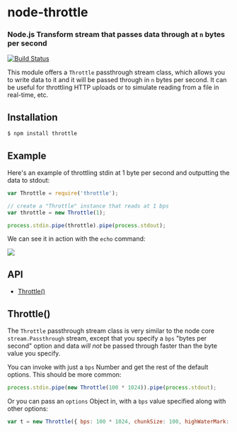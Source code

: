 node-throttle
=============
### Node.js Transform stream that passes data through at `n` bytes per second
[![Build Status](https://secure.travis-ci.org/TooTallNate/node-throttle.png)](http://travis-ci.org/TooTallNate/node-throttle)

This module offers a `Throttle` passthrough stream class, which allows you to
write data to it and it will be passed through in `n` bytes per second. It can
be useful for throttling HTTP uploads or to simulate reading from a file in
real-time, etc.


Installation
------------

``` bash
$ npm install throttle
```


Example
-------

Here's an example of throttling stdin at 1 byte per second and outputting the
data to stdout:

``` js
var Throttle = require('throttle');

// create a "Throttle" instance that reads at 1 bps
var throttle = new Throttle(1);

process.stdin.pipe(throttle).pipe(process.stdout);
```

We can see it in action with the `echo` command:

![](http://f.cl.ly/items/2h1I2Q0m3x1I2s2r2O3R/throttle.opt.gif)


API
---

  - [Throttle()](#throttle)

## Throttle()

The `Throttle` passthrough stream class is very similar to the node core
`stream.Passthrough` stream, except that you specify a `bps` "bytes per
second" option and data *will not* be passed through faster than the byte
value you specify.

You can invoke with just a `bps` Number and get the rest of the default
options. This should be more common:

``` js
process.stdin.pipe(new Throttle(100 * 1024)).pipe(process.stdout);
```

Or you can pass an `options` Object in, with a `bps` value specified along with
other options:

``` js
var t = new Throttle({ bps: 100 * 1024, chunkSize: 100, highWaterMark: 500 });
```
